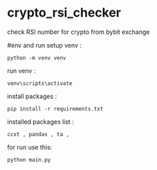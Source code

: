# crypto_rsi_checker
check RSI number for crypto from bybit exchange


#env and run
setup venv :
````
python -m venv venv
````

run venv :
````
venv\scripts\activate
````

install packages :
````
pip install -r requirements.txt
````

installed packages list :
````
ccxt , pandas , ta , 
````


for run use this:
````
python main.py
````



